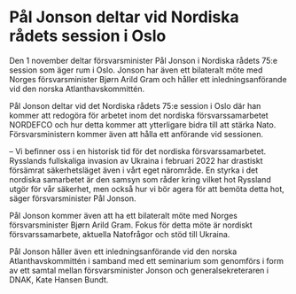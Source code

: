 # Pål Jonson deltar vid Nordiska rådets session i Oslo

Den 1 november deltar försvarsminister Pål Jonson i Nordiska rådets 75:e session som äger rum i Oslo. Jonson har även ett bilateralt möte med Norges försvarsminister Bjørn Arild Gram och håller ett inledningsanförande vid den norska Atlanthavskommittén.

Pål Jonson deltar vid det Nordiska rådets 75:e session i Oslo där han kommer att redogöra för arbetet inom det nordiska försvarssamarbetet NORDEFCO och hur detta kommer att ytterligare bidra till att stärka Nato. Försvarsministern kommer även att hålla ett anförande vid sessionen.

– Vi befinner oss i en historisk tid för det nordiska försvarssamarbetet. Rysslands fullskaliga invasion av Ukraina i februari 2022 har drastiskt försämrat säkerhetsläget även i vårt eget närområde. En styrka i det nordiska samarbetet är den samsyn som råder kring vilket hot Ryssland utgör för vår säkerhet, men också hur vi bör agera för att bemöta detta hot, säger försvarsminister Pål Jonson.

Pål Jonson kommer även att ha ett bilateralt möte med Norges försvarsminister Bjørn Arild Gram. Fokus för detta möte är nordiskt försvarssamarbete, aktuella Natofrågor och stöd till Ukraina.

Pål Jonson håller även ett inledningsanförande vid den norska Atlanthavskommittén i samband med ett seminarium som genomförs i form av ett samtal mellan försvarsminister Jonson och generalsekreteraren i DNAK, Kate Hansen Bundt.
